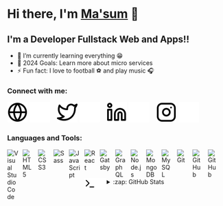 # Hi there, I'm [Ma'sum][linkedin] 👋

## I'm a Developer Fullstack Web and Apps!!

- 🌱 I’m currently learning everything 😁
- 🥅 2024 Goals: Learn more about micro services
- ⚡ Fun fact: I love to football ⚽ and play music 🎧

### Connect with me:

[![website](./img/globe-light.svg)](https://masumrpg.vercel.app#gh-light-mode-only)
[![website](./img/globe-dark.svg)](https://masumrpg.vercel.app#gh-dark-mode-only)
&nbsp;&nbsp;
[![website](./img/twitter-light.svg)](https://twitter.com/xMacum#gh-light-mode-only)
[![website](./img/twitter-dark.svg)](https://twitter.com/xMacum#gh-dark-mode-only)
&nbsp;&nbsp;
[![website](./img/linkedin-light.svg)](https://www.linkedin.com/in/ma-sum-575068196#gh-light-mode-only)
[![website](./img/linkedin-dark.svg)](https://www.linkedin.com/in/ma-sum-575068196/#gh-dark-mode-only)
&nbsp;&nbsp;
[![website](./img/instagram-light.svg)](https://www.instagram.com/masum.rpg#gh-light-mode-only)
[![website](./img/instagram-dark.svg)](https://www.instagram.com/masum.rpg#gh-dark-mode-only)

### Languages and Tools:

[<img align="left" alt="Visual Studio Code" width="26px" src="https://cdn.jsdelivr.net/gh/devicons/devicon/icons/vscode/vscode-original.svg" style="padding-right:10px;" />][website]
[<img align="left" alt="HTML5" width="26px" src="https://cdn.jsdelivr.net/gh/devicons/devicon/icons/html5/html5-original.svg" style="padding-right:10px;" />][website]
[<img align="left" alt="CSS3" width="26px" src="https://cdn.jsdelivr.net/gh/devicons/devicon/icons/css3/css3-original.svg" style="padding-right:10px;" />][website]
[<img align="left" alt="Sass" width="26px" src="https://cdn.jsdelivr.net/gh/devicons/devicon/icons/sass/sass-original.svg" style="padding-right:10px;" />][website]
[<img align="left" alt="JavaScript" width="26px" src="https://cdn.jsdelivr.net/gh/devicons/devicon/icons/javascript/javascript-original.svg" style="padding-right:10px;" />][website]
[<img align="left" alt="React" width="26px" src="https://cdn.jsdelivr.net/gh/devicons/devicon/icons/react/react-original.svg" style="padding-right:10px;" />][website]
[<img align="left" alt="Gatsby" width="26px" src="https://cdn.jsdelivr.net/gh/devicons/devicon/icons/gatsby/gatsby-original.svg" style="padding-right:10px;" />][website]
[<img align="left" alt="GraphQL" width="26px" src="https://cdn.jsdelivr.net/gh/devicons/devicon/icons/graphql/graphql-plain.svg" style="padding-right:10px;" />][website]
[<img align="left" alt="Node.js" width="26px" src="https://cdn.jsdelivr.net/gh/devicons/devicon/icons/nodejs/nodejs-original.svg" style="padding-right:10px;" />][website]
[<img align="left" alt="MongoDB" width="26px" src="https://cdn.jsdelivr.net/gh/devicons/devicon/icons/mongodb/mongodb-original.svg" style="padding-right:10px;" />][website]
[<img align="left" alt="MySQL" width="26px" src="https://cdn.jsdelivr.net/gh/devicons/devicon/icons/mysql/mysql-original.svg" style="padding-right:10px;" />][website]
[<img align="left" alt="Git" width="26px" src="https://cdn.jsdelivr.net/gh/devicons/devicon/icons/git/git-original.svg" style="padding-right:10px;" />][website]
[<img align="left" alt="GitHub" width="26px" src="https://user-images.githubusercontent.com/3369400/139447912-e0f43f33-6d9f-45f8-be46-2df5bbc91289.png" style="padding-right:10px;" />][website]
[<img align="left" alt="GitHub" width="26px" src="https://user-images.githubusercontent.com/3369400/139448065-39a229ba-4b06-434b-bc67-616e2ed80c8f.png" style="padding-right:10px;" />][website]
[<img align="left" alt="Terminal" width="26px" src="./img/terminal-light.svg" />][website]
[<img align="left" alt="Terminal" width="26px" src="./img/terminal-dark.svg" />][website]

<br />
<br />

---


<details>
  <summary>:zap: GitHub Stats</summary>

  <img alt="codeSTACKr's GitHub Stats" src="https://github-readme-stats.vercel.app/api?username=masumrpg&show_icons=true&theme=dracula" />

</details>

[website]: https://masumrpg.vercel.app/
[twitter]: https://twitter.com/xMacum
[youtube]: https://www.youtube.com/channel/UCwLEx4g7czItF_BK210vnrQ
[instagram]: https://www.instagram.com/masum.rpg/
[linkedin]: https://www.linkedin.com/in/ma-sum-575068196/
